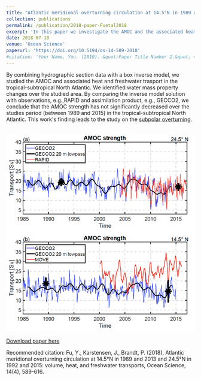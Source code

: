 ```yaml
---
title: "Atlantic meridional overturning circulation at 14.5°N in 1989 and 2013 and 24.5°N in 1992 and 2015: volume, heat, and freshwater transports"
collection: publications
permalink: /publication/2018-paper-Fuetal2018
excerpt: 'In this paper we investigate the AMOC and the associated heat and freshwater tranpsort using hydrgraphic section data.'
date: 2018-07-10
venue: 'Ocean Science'
paperurl: 'https://doi.org/10.5194/os-14-589-2018'
#citation: 'Your Name, You. (2010). &quot;Paper Title Number 2.&quot; <i>Journal 1</i>. 1(2).'
---
```

By combining hydrographic section data with a box inverse model, we studied the AMOC and associated heat and freshwater trasport in the tropical-subtropical North Atlantic. We identified water mass property changes over the studied area. By comparing the inverse model solution with observations, e.g.,RAPID and assimilation product, e.g., GECCO2, we conclude that the AMOC strength has not significantly decreased over the studies period (between 1989 and 2015) in the tropical-subtropical North Atlantic. This work's finding leads to the study on the [subpolar overturning](/publication/2020-paper-Fuetal2020).

<br/><img width="650" src='/images/Fu2018fig.png'>

[Download paper here](http://fuyao5411.github.io/papers/Fu2018.pdf)

Recommended citation: Fu, Y., Karstensen, J., Brandt, P. (2018), Atlantic meridional overturning circulation at 14.5°N in 1989 and 2013 and 24.5°N in 1992 and 2015: volume, heat, and freshwater transports, Ocean Science, 14(4), 589-616. 